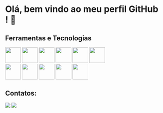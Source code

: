 # Olá, bem vindo ao meu perfil GitHub ! 👋

## Ferramentas e Tecnologias

<div>
  <img loading="lazy" src="https://cdn.jsdelivr.net/gh/devicons/devicon/icons/html5/html5-original.svg"  width="50" height="50"/> 
  <img loading="lazy" src="https://cdn.jsdelivr.net/gh/devicons/devicon/icons/css3/css3-original.svg"  width="50" height="50"/> 
  <img loading="lazy" src="https://cdn.jsdelivr.net/gh/devicons/devicon/icons/javascript/javascript-original.svg"  width="50" height="50"/> 
  <img loading="lazy" src="https://cdn.jsdelivr.net/gh/devicons/devicon/icons/typescript/typescript-original.svg"   width="50" height="50"/> 
  <img loading="lazy" src="https://cdn.jsdelivr.net/gh/devicons/devicon/icons/react/react-original.svg" width="50" height="50"/> 
  <img loading="lazy" src="https://cdn.jsdelivr.net/gh/devicons/devicon/icons/nextjs/nextjs-original.svg"  width="50" height="50"/>
</div>


<div>
   <img loading="lazy" src="https://cdn.jsdelivr.net/gh/devicons/devicon/icons/typescript/typescript-original.svg"   width="50" height="50"/> 
  <img loading="lazy" src="https://cdn.jsdelivr.net/gh/devicons/devicon/icons/nodejs/nodejs-original.svg"  width="50" height="50"/> 
  <img loading="lazy" src="https://cdn.jsdelivr.net/gh/devicons/devicon/icons/express/express-original.svg"  width="50" height="50"/>       <img loading="lazy" src="https://cdn.jsdelivr.net/gh/devicons/devicon/icons/nestjs/nestjs-plain.svg"  width="50" height="50"/> 
  <img loading="lazy" src="https://cdn.jsdelivr.net/gh/devicons/devicon/icons/postgresql/postgresql-original.svg"  width="50" height="50"/>
</div>


## Contatos:

<div>
<a href = "mailto: 2frneto@gmail.com"><img loading="lazy" src="https://img.shields.io/badge/Gmail-D14836?style=for-the-badge&logo=gmail&logoColor=white" target="_blank"></a>
<a href="https://www.linkedin.com/in/franklin-neto" target="_blank"><img loading="lazy" src="https://img.shields.io/badge/-LinkedIn-%230077B5?style=for-the-badge&logo=linkedin&logoColor=white" target="_blank"></a>   
</div>





<!--

<div>
<a href="https://github.com/FranklinNeto">
<img loading="lazy" height="150em" src="https://github-readme-stats.vercel.app/api/top-langs/?username=FranklinNeto&layout=compact&langs_count=7&theme=dracula"/>
<img loading="lazy" height="150em" src="https://github-readme-stats.vercel.app/api?username=FranklinNeto&show_icons=true&theme=dracula&include_all_commits=true&count_private=true"/>
</div>

https://devicon.dev/

**FranklinNeto/FranklinNeto** is a ✨ _special_ ✨ repository because its `README.md` (this file) appears on your GitHub profile.
<img loading="lazy" src=  width="50" height="50"/>
Here are some ideas to get you started:

- 🔭 I’m currently working on ...
- 🌱 I’m currently learning ...
- 👯 I’m looking to collaborate on ...
- 🤔 I’m looking for help with ...
- 💬 Ask me about ...
- 📫 How to reach me: ...
- 😄 Pronouns: ...
- ⚡ Fun fact: ...
-->
